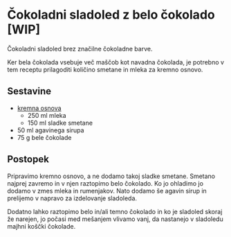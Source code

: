 # Čokoladni sladoled z belo čokolado [WIP]

Čokoladni sladoled brez značilne čokoladne barve.

Ker bela čokolada vsebuje več maščob kot navadna čokolada, je potrebno v tem receptu prilagoditi količino smetane in mleka za kremno osnovo.

## Sestavine

 * [kremna osnova](../Osnova.md)
   * 250 ml mleka
   * 150 ml sladke smetane
 * 50 ml agavinega sirupa
 * 75 g bele čokolade

 
## Postopek
 
Pripravimo kremno osnovo, a ne dodamo takoj sladke smetane. Smetano najprej zavremo in v njen raztopimo belo čokolado. Ko jo ohladimo jo dodamo v zmes mleka in rumenjakov. Nato dodamo še agavin sirup in prelijemo v napravo za izdelovanje sladoleda.

Dodatno lahko raztopimo belo in/ali temno čokolado in ko je sladoled skoraj že narejen, jo počasi med mešanjem vlivamo vanj, da nastanejo v sladoledu majhni koščki čokolade.
